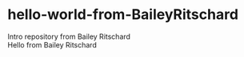 # hello-world-from-BaileyRitschard
Intro repository from Bailey Ritschard 
<br> Hello from Bailey Ritschard

